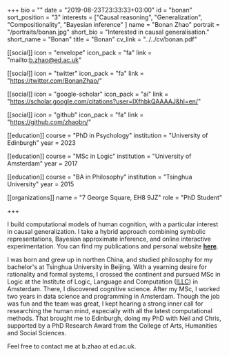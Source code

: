 +++
bio = ""
date = "2019-08-23T23:33:33+03:00"
id = "bonan"
sort_position = "3"
interests = ["Causal reasoning", "Generalization", "Compositionality", "Bayesian inference" ]
name = "Bonan Zhao"
portrait = "/portraits/bonan.jpg"
short_bio = "Interested in causal generalisation."
short_name = "Bonan"
title = "Bonan"
cv_link = "../../cv/bonan.pdf"

[[social]]
    icon = "envelope"
    icon_pack = "fa"
    link = "mailto:b.zhao@ed.ac.uk"

[[social]]
    icon = "twitter"
    icon_pack = "fa"
    link = "https://twitter.com/BonanZhao/"

[[social]]
    icon = "google-scholar"
    icon_pack = "ai"
    link = "https://scholar.google.com/citations?user=IXfhbkQAAAAJ&hl=en/"

[[social]]
    icon = "github"
    icon_pack = "fa"
    link = "https://github.com/zhaobn/"

[[education]]
    course = "PhD in Psychology"
    institution = "University of Edinburgh"
    year = 2023

[[education]]
    course = "MSc in Logic"
    institution = "University of Amsterdam"
    year = 2017

[[education]]
    course = "BA in Philosophy"
    institution = "Tsinghua University"
    year = 2015

[[organizations]]
    name = "7 George Square, EH8 9JZ"
    role = "PhD Student"

+++

<!-- You can write $\LaTeX$ and *Markdown* here. -->

I build computational models of human cognition, with a particular interest in causal generalization.
I take a hybrid approach combining symbolic representations, Bayesian approximate inference, and online interactive experimentation.
You can find my publications and personal website [**here**](https://zhaobn.github.io).

I was born and grew up in northen China, and studied philosophy for my bachelor's at Tsinghua University in Beijing.
With a yearning desire for rationality and formal systems, I crossed the continent and pursued MSc in Logic at the Institute of Logic, Language and Computation ([ILLC](https://www.illc.uva.nl/)) in Amsterdam.
There, I discovered cognitive science.
After my MSc, I worked two years in data science and programming in Amsterdam.
Though the job was fun and the team was great, I kept hearing a strong inner call for researching the human mind, especially with all the latest computational methods.
That brought me to Edinburgh, doing my PhD with Neil and Chris, supported by a PhD Research Award from the College of Arts, Humanities and Social Sciences.

Feel free to contact me at b.zhao at ed.ac.uk.
